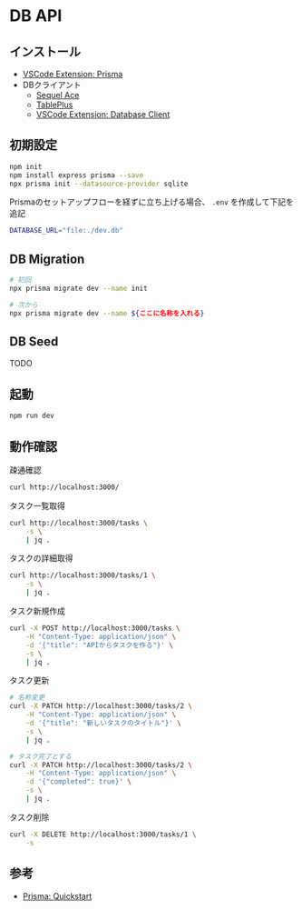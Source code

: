 # DB API

## インストール

* [VSCode Extension: Prisma](https://marketplace.visualstudio.com/items?itemName=Prisma.prisma)
* DBクライアント
    * [Sequel Ace](https://sequel-ace.com/)
    * [TablePlus](https://tableplus.com/)
    * [VSCode Extension: Database Client](https://marketplace.visualstudio.com/items?itemName=cweijan.vscode-database-client2)


## 初期設定

```sh
npm init
npm install express prisma --save
npx prisma init --datasource-provider sqlite
```


Prismaのセットアップフローを経ずに立ち上げる場合、 `.env` を作成して下記を追記

```sh
DATABASE_URL="file:./dev.db"
```



## DB Migration

```sh
# 初回
npx prisma migrate dev --name init

# 次から
npx prisma migrate dev --name ${ここに名称を入れる}
```


## DB Seed

TODO


## 起動

```sh
npm run dev
```


## 動作確認

疎通確認

```sh
curl http://localhost:3000/
```

タスク一覧取得

```sh
curl http://localhost:3000/tasks \
    -s \
    | jq .
```

タスクの詳細取得

```sh
curl http://localhost:3000/tasks/1 \
    -s \
    | jq .
```

タスク新規作成

```sh
curl -X POST http://localhost:3000/tasks \
    -H "Content-Type: application/json" \
    -d '{"title": "APIからタスクを作る"}' \
    -s \
    | jq .
```

タスク更新

```sh
# 名称変更
curl -X PATCH http://localhost:3000/tasks/2 \
    -H "Content-Type: application/json" \
    -d '{"title": "新しいタスクのタイトル"}' \
    -s \
    | jq .

# タスク完了とする
curl -X PATCH http://localhost:3000/tasks/2 \
    -H "Content-Type: application/json" \
    -d '{"completed": true}' \
    -s \
    | jq .
```

タスク削除

```sh
curl -X DELETE http://localhost:3000/tasks/1 \
    -s
```


## 参考

* [Prisma: Quickstart](https://www.prisma.io/docs/getting-started/quickstart)
